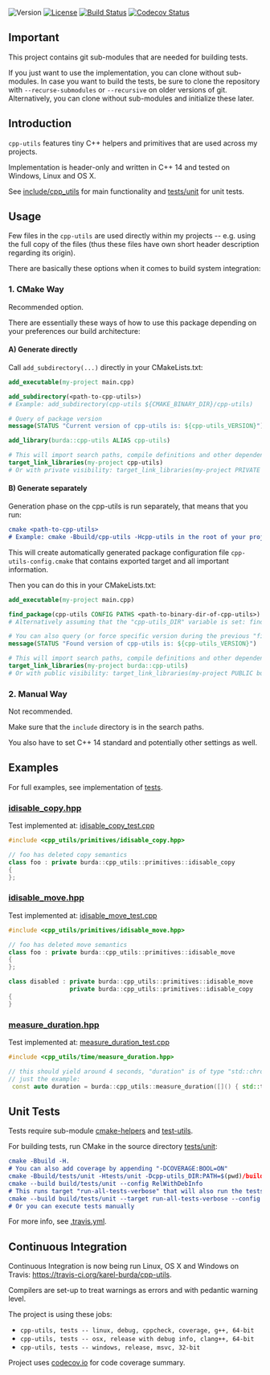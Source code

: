 ![Version](https://img.shields.io/badge/version-1.0.3-green.svg)
[![License](https://img.shields.io/badge/license-MIT_License-green.svg?style=flat)](LICENSE)
[![Build Status](https://travis-ci.org/karel-burda/cpp-utils.svg?branch=develop)](https://travis-ci.org/karel-burda/cpp-utils)
[![Codecov Status](https://codecov.io/gh/karel-burda/cpp-utils/branch/develop/graph/badge.svg)](https://codecov.io/gh/karel-burda/cpp-utils/branch/develop)

## Important
This project contains git sub-modules that are needed for building tests.

If you just want to use the implementation, you can clone without sub-modules. In case you want to build the tests, be sure to clone the repository
with `--recurse-submodules` or `--recursive` on older versions of git. Alternatively, you can clone without sub-modules and initialize these later.

## Introduction
`cpp-utils` features tiny C++ helpers and primitives that are used across my projects.

Implementation is header-only and written in C++ 14 and tested on Windows, Linux and OS X.

See [include/cpp_utils](include/cpp_utils) for main functionality and [tests/unit](tests/unit) for unit tests.

## Usage
Few files in the `cpp-utils` are used directly within my projects -- e.g. using the full copy of the files (thus these files have own short header description regarding its origin).

There are basically these options when it comes to build system integration:

### 1. CMake Way
Recommended option.

There are essentially these ways of how to use this package depending on your preferences our build architecture:

#### A) Generate directly

Call `add_subdirectory(...)` directly in your CMakeLists.txt:

```cmake
add_executable(my-project main.cpp)

add_subdirectory(<path-to-cpp-utils>)
# Example: add_subdirectory(cpp-utils ${CMAKE_BINARY_DIR}/cpp-utils)

# Query of package version
message(STATUS "Current version of cpp-utils is: ${cpp-utils_VERSION}")

add_library(burda::cpp-utils ALIAS cpp-utils)

# This will import search paths, compile definitions and other dependencies of the cpp-utils as well
target_link_libraries(my-project cpp-utils)
# Or with private visibility: target_link_libraries(my-project PRIVATE cpp-utils)
```

#### B) Generate separately

Generation phase on the cpp-utils is run separately, that means that you run:
```cmake
cmake <path-to-cpp-utils>
# Example: cmake -Bbuild/cpp-utils -Hcpp-utils in the root of your project 
```

This will create automatically generated package configuration file `cpp-utils-config.cmake` that contains exported target and all important information.

Then you can do this in your CMakeLists.txt:

```cmake
add_executable(my-project main.cpp)

find_package(cpp-utils CONFIG PATHS <path-to-binary-dir-of-cpp-utils>)
# Alternatively assuming that the "cpp-utils_DIR" variable is set: find_package(cpp-utils CONFIG)

# You can also query (or force specific version during the previous "find_package()" call)
message(STATUS "Found version of cpp-utils is: ${cpp-utils_VERSION}")

# This will import search paths, compile definitions and other dependencies of the cpp-utils as well
target_link_libraries(my-project burda::cpp-utils)
# Or with public visibility: target_link_libraries(my-project PUBLIC burda::cpp-utils)
```

### 2. Manual Way
Not recommended.

Make sure that the `include` directory is in the search paths.

You also have to set C++ 14 standard and potentially other settings as well.

## Examples
For full examples, see implementation of [tests](tests/unit).

### [idisable_copy.hpp](include/cpp_utils/primitives/idisable_copy.hpp)
Test implemented at: [idisable_copy_test.cpp](tests/unit/src/primitives/idisable_copy_test.cpp)
```cpp
#include <cpp_utils/primitives/idisable_copy.hpp>

// foo has deleted copy semantics
class foo : private burda::cpp_utils::primitives::idisable_copy
{
};
```

### [idisable_move.hpp](include/cpp_utils/primitives/idisable_move.hpp)
Test implemented at: [idisable_move_test.cpp](tests/unit/src/primitives/idisable_move_test.cpp)
```cpp
#include <cpp_utils/primitives/idisable_move.hpp>

// foo has deleted move semantics
class foo : private burda::cpp_utils::primitives::idisable_move
{
};

class disabled : private burda::cpp_utils::primitives::idisable_move
                 private burda::cpp_utils::primitives::idisable_copy
{
}
```

### [measure_duration.hpp](include/cpp_utils/time/measure_duration.hpp)
Test implemented at: [measure_duration_test.cpp](tests/unit/src/time/measure_duration_test.cpp)
```cpp
#include <cpp_utils/time/measure_duration.hpp>

// this should yield around 4 seconds, "duration" is of type "std::chrono<double>"
// just the example:
 const auto duration = burda::cpp_utils::measure_duration([]() { std::this_thread::sleep_for(4s); });
```

## Unit Tests
Tests require sub-module [cmake-helpers](https://github.com/karel-burda/cmake-helpers) and [test-utils](https://github.com/karel-burda/test-utils).

For building tests, run CMake in the source directory [tests/unit](tests/unit):

```cmake
cmake -Bbuild -H.
# You can also add coverage by appending "-DCOVERAGE:BOOL=ON"
cmake -Bbuild/tests/unit -Htests/unit -Dcpp-utils_DIR:PATH=$(pwd)/build -DCMAKE_BUILD_TYPE:STRING=RelWithDebInfo
cmake --build build/tests/unit --config RelWithDebInfo
# This runs target "run-all-tests-verbose" that will also run the tests with timeout, etc.:
cmake --build build/tests/unit --target run-all-tests-verbose --config RelWithDebInfo
# Or you can execute tests manually
```

For more info, see [.travis.yml](.travis.yml).

## Continuous Integration
Continuous Integration is now being run Linux, OS X and Windows on Travis: https://travis-ci.org/karel-burda/cpp-utils.

Compilers are set-up to treat warnings as errors and with pedantic warning level.

The project is using these jobs:
  * `cpp-utils, tests -- linux, debug, cppcheck, coverage, g++, 64-bit`
  * `cpp-utils, tests -- osx, release with debug info, clang++, 64-bit`
  * `cpp-utils, tests -- windows, release, msvc, 32-bit`

Project uses [codecov.io](https://codecov.io/gh/karel-burda/cpp-utils) for code coverage summary.
